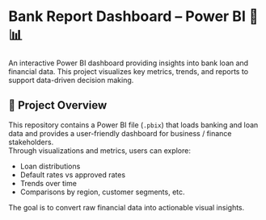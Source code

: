 # Bank Report Dashboard – Power BI 💼📊

An interactive Power BI dashboard providing insights into bank loan and financial data. This project visualizes key metrics, trends, and reports to support data-driven decision making.

## 🏦 Project Overview

This repository contains a Power BI file (`.pbix`) that loads banking and loan data and provides a user-friendly dashboard for business / finance stakeholders.  
Through visualizations and metrics, users can explore:

- Loan distributions  
- Default rates vs approved rates  
- Trends over time  
- Comparisons by region, customer segments, etc.  

The goal is to convert raw financial data into actionable visual insights.
